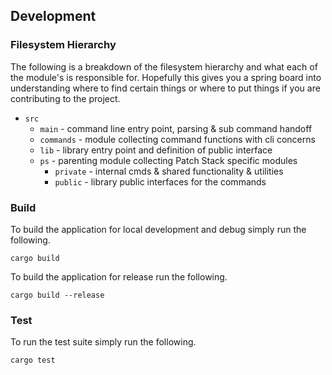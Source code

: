 ## Development

### Filesystem Hierarchy

The following is a breakdown of the filesystem hierarchy and what each of the
module's is responsible for. Hopefully this gives you a spring board into
understanding where to find certain things or where to put things if you are
contributing to the project.

* `src`
	* `main` - command line entry point, parsing & sub command handoff
	* `commands` - module collecting command functions with cli concerns
	* `lib` - library entry point and definition of public interface
	* `ps` - parenting module collecting Patch Stack specific modules 
		* `private` - internal cmds & shared functionality & utilities
		* `public` - library public interfaces for the commands

### Build

To build the application for local development and debug simply run the
following.

```text
cargo build
```

To build the application for release run the following.

```text
cargo build --release
```

### Test

To run the test suite simply run the following.

```text
cargo test
```
